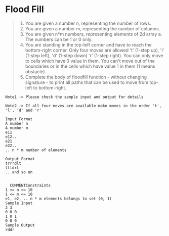 # Flood Fill

> 1. You are given a number n, representing the number of rows.
> 2. You are given a number m, representing the number of columns.
> 3. You are given n*m numbers, representing elements of 2d array a. The numbers can be 1 or 0 only.
> 4. You are standing in the top-left corner and have to reach the bottom-right corner. 
Only four moves are allowed 't' (1-step up), 'l' (1-step left), 'd' (1-step down) 'r' (1-step right). You can only move to cells which have 0 value in them. You can't move out of the boundaries or in the cells which have value 1 in them (1 means obstacle)
> 5. Complete the body of floodfill function - without changing signature - to print all paths that can be used to move from top-left to bottom-right.

```text
Note1 -> Please check the sample input and output for details

Note2 -> If all four moves are available make moves in the order 't', 'l', 'd' and 'r'

Input Format
A number n
A number m
e11
e12..
e21
e22..
.. n * m number of elements

Output Format
trrrdlt
tlldrt
.. and so on


  COMMENTConstraints
1 <= n <= 10
1 <= m <= 10
e1, e2, .. n * m elements belongs to set (0, 1)
Sample Input
3 3
0 0 0
1 0 1
0 0 0
Sample Output
rddr